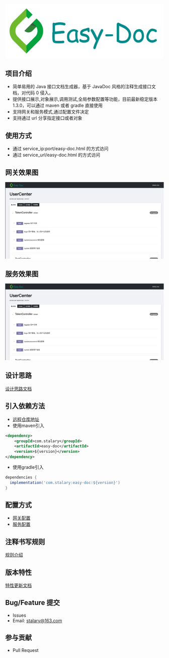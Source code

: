 ![logo](logo.png)

## 项目介绍
- 简单易用的 Java 接口文档生成器，基于 JavaDoc 风格的注释生成接口文档，对代码 0 侵入。
- 提供接口展示,对象展示,调用测试,全局参数配置等功能，目前最新稳定版本1.3.0，可以通过 maven 或者 gradle 直接使用
- 支持网关和服务模式,通过配置文件决定
- 支持通过 url 分享指定接口或者对象

## 使用方式
- 通过 service_ip:port/easy-doc.html 的方式访问
- 通过 service_url/easy-doc.html 的方式访问

## 网关效果图
![gateway](home.png)

## 服务效果图
![service](home.png)

## 设计思路
[设计思路文档](doc/design.md)

## 引入依赖方法
- [远程仓库地址](https://mvnrepository.com/artifact/com.stalary/easy-doc)
- 使用maven引入
```xml
<dependency>
    <groupId>com.stalary</groupId>
    <artifactId>easy-doc</artifactId>
    <version>${version}</version>
</dependency>
```
- 使用gradle引入
```groovy
dependencies {
  implementation('com.stalary:easy-doc:${version}')	
}
```

## 配置方式
- [网关配置](doc/gateway.md)
- [服务配置](doc/service.md)

## 注释书写规则
[规则介绍](doc/rule.md)

## 版本特性
[特性更新文档](doc/feature.md)

## Bug/Feature 提交
- Issues
- Email: stalary@163.com

## 参与贡献
- Pull Request